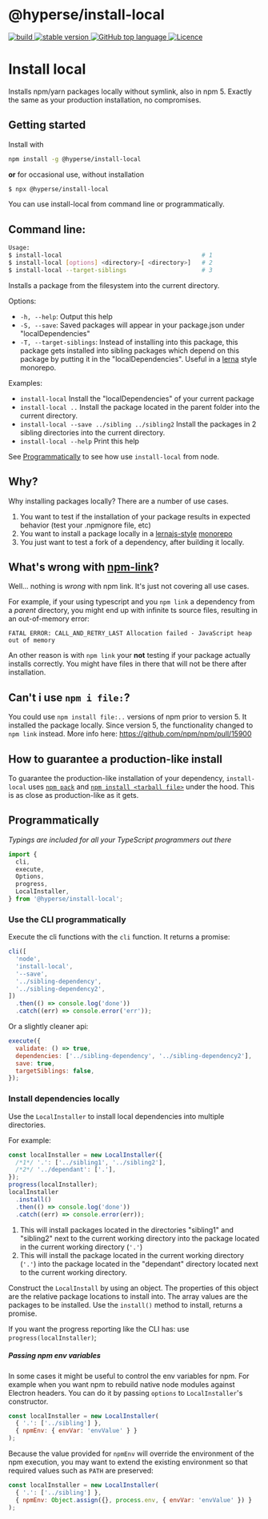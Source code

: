 # @hyperse/install-local

<p align="left">
  <a aria-label="Build" href="https://github.com/hyperse-io/install-local/actions?query=workflow%3ACI">
    <img alt="build" src="https://img.shields.io/github/actions/workflow/status/hyperse-io/install-local/ci-integrity.yml?branch=main&label=ci&logo=github&style=flat-quare&labelColor=000000" />
  </a>
  <a aria-label="stable version" href="https://www.npmjs.com/package/@hyperse/install-local">
    <img alt="stable version" src="https://img.shields.io/npm/v/%40hyperse%2Finstall-local?branch=main&label=version&logo=npm&style=flat-quare&labelColor=000000" />
  </a>
  <a aria-label="Top language" href="https://github.com/hyperse-io/install-local/search?l=typescript">
    <img alt="GitHub top language" src="https://img.shields.io/github/languages/top/hyperse-io/install-local?style=flat-square&labelColor=000&color=blue">
  </a>
  <a aria-label="Licence" href="https://github.com/hyperse-io/install-local/blob/main/LICENSE">
    <img alt="Licence" src="https://img.shields.io/github/license/hyperse-io/install-local?style=flat-quare&labelColor=000000" />
  </a>
</p>

# Install local

Installs npm/yarn packages locally without symlink, also in npm 5. Exactly the same as your production installation, no compromises.

## Getting started

Install with

```bash
npm install -g @hyperse/install-local
```

**or** for occasional use, without installation

```bash
$ npx @hyperse/install-local
```

You can use install-local from command line or programmatically.

## Command line:

```bash
Usage:
$ install-local                                       # 1
$ install-local [options] <directory>[ <directory>]   # 2
$ install-local --target-siblings                     # 3
```

Installs a package from the filesystem into the current directory.

Options:

- `-h, --help`: Output this help
- `-S, --save`: Saved packages will appear in your package.json under "localDependencies"
- `-T, --target-siblings`: Instead of installing into this package, this package gets installed into sibling packages
  which depend on this package by putting it in the "localDependencies".
  Useful in a [lerna](https://github.com/lerna/lerna) style monorepo.

Examples:

- `install-local`
  Install the "localDependencies" of your current package
- `install-local ..`
  Install the package located in the parent folder into the current directory.
- `install-local --save ../sibling ../sibling2`
  Install the packages in 2 sibling directories into the current directory.
- `install-local --help`
  Print this help

See [Programmatically](#programmatically) to see how use `install-local` from node.

## Why?

Why installing packages locally? There are a number of use cases.

1. You want to test if the installation of your package results in expected behavior (test your .npmignore file, etc)
1. You want to install a package locally in a [lernajs-style](http://lernajs.io/) [monorepo](https://github.com/babel/babel/blob/master/doc/design/monorepo.md)
1. You just want to test a fork of a dependency, after building it locally.

## What's wrong with [npm-link](https://docs.npmjs.com/cli/link)?

Well... nothing is _wrong_ with npm link. It's just not covering all use cases.

For example, if your using typescript and you `npm link` a dependency from a _parent_ directory, you might end up with infinite ts source files, resulting in an out-of-memory error:

```
FATAL ERROR: CALL_AND_RETRY_LAST Allocation failed - JavaScript heap out of memory
```

An other reason is with `npm link` your **not** testing if your package actually installs correctly. You might have files in there that will not be there after installation.

## Can't i use `npm i file:`?

You could use `npm install file:..` versions of npm prior to version 5. It installed the package locally. Since version 5, the functionality changed to `npm link` instead. More info here: https://github.com/npm/npm/pull/15900

## How to guarantee a production-like install

To guarantee the production-like installation of your dependency, `install-local` uses [`npm pack`](https://docs.npmjs.com/cli/pack) and [`npm install <tarball file>`](https://docs.npmjs.com/cli/install) under the hood. This is as close as production-like as it gets.

## Programmatically

_Typings are included for all your TypeScript programmers out there_

```javascript
import {
  cli,
  execute,
  Options,
  progress,
  LocalInstaller,
} from '@hyperse/install-local';
```

### Use the CLI programmatically

Execute the cli functions with the `cli` function. It returns a promise:

```javascript
cli([
  'node',
  'install-local',
  '--save',
  '../sibling-dependency',
  '../sibling-dependency2',
])
  .then(() => console.log('done'))
  .catch((err) => console.error('err'));
```

Or a slightly cleaner api:

```javascript
execute({
  validate: () => true,
  dependencies: ['../sibling-dependency', '../sibling-dependency2'],
  save: true,
  targetSiblings: false,
});
```

### Install dependencies locally

Use the `LocalInstaller` to install local dependencies into multiple directories.

For example:

```javascript
const localInstaller = new LocalInstaller({
  /*1*/ '.': ['../sibling1', '../sibling2'],
  /*2*/ '../dependant': ['.'],
});
progress(localInstaller);
localInstaller
  .install()
  .then(() => console.log('done'))
  .catch((err) => console.error(err));
```

1. This will install packages located in the directories "sibling1" and "sibling2" next to the current working directory into the package located in the current working directory (`'.'`)
2. This will install the package located in the current working directory (`'.'`) into the package located in
   the "dependant" directory located next to the current working directory.

Construct the `LocalInstall` by using an object. The properties of this object are the relative package locations to install into. The array values are the packages to be installed. Use the `install()` method to install, returns a promise.

If you want the progress reporting like the CLI has: use `progress(localInstaller)`;

##### Passing npm env variables

In some cases it might be useful to control the env variables for npm. For example when you want npm to rebuild native node modules against Electron headers. You can do it by passing `options` to `LocalInstaller`'s constructor.

```javascript
const localInstaller = new LocalInstaller(
  { '.': ['../sibling'] },
  { npmEnv: { envVar: 'envValue' } }
);
```

Because the value provided for `npmEnv` will override the environment of the npm execution, you may want to extend the existing environment so that required values such as `PATH` are preserved:

```javascript
const localInstaller = new LocalInstaller(
  { '.': ['../sibling'] },
  { npmEnv: Object.assign({}, process.env, { envVar: 'envValue' }) }
);
```
